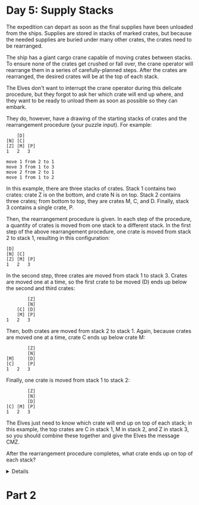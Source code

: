 # Day 5: Supply Stacks

The expedition can depart as soon as the final supplies have been unloaded from the ships.
Supplies are stored in stacks of marked crates, but because the needed supplies are buried under many other crates,
the crates need to be rearranged.

The ship has a giant cargo crane capable of moving crates between stacks.
To ensure none of the crates get crushed or fall over,
the crane operator will rearrange them in a series of carefully-planned steps.
After the crates are rearranged, the desired crates will be at the top of each stack.

The Elves don't want to interrupt the crane operator during this delicate procedure,
but they forgot to ask her which crate will end up where,
and they want to be ready to unload them as soon as possible so they can embark.

They do, however,
have a drawing of the starting stacks of crates and the rearrangement procedure (your puzzle input).
For example:

```
    [D]    
[N] [C]    
[Z] [M] [P]
1   2   3

move 1 from 2 to 1
move 3 from 1 to 3
move 2 from 2 to 1
move 1 from 1 to 2
```

In this example, there are three stacks of crates.
Stack 1 contains two crates: crate Z is on the bottom, and crate N is on top.
Stack 2 contains three crates; from bottom to top, they are crates M, C, and D.
Finally, stack 3 contains a single crate, P.

Then, the rearrangement procedure is given.
In each step of the procedure, a quantity of crates is moved from one stack to a different stack.
In the first step of the above rearrangement procedure, one crate is moved from stack 2 to stack 1,
resulting in this configuration:

```
[D]        
[N] [C]    
[Z] [M] [P]
1   2   3
```

In the second step, three crates are moved from stack 1 to stack 3. Crates are moved one at a time, so the first crate to be moved (D) ends up below the second and third crates:

```
        [Z]
        [N]
    [C] [D]
    [M] [P]
1   2   3
```

Then, both crates are moved from stack 2 to stack 1.
Again, because crates are moved one at a time, crate C ends up below crate M:

```
        [Z]
        [N]
[M]     [D]
[C]     [P]
1   2   3
```

Finally, one crate is moved from stack 1 to stack 2:

```
        [Z]
        [N]
        [D]
[C] [M] [P]
1   2   3
```

The Elves just need to know which crate will end up on top of each stack;
in this example, the top crates are C in stack 1, M in stack 2, and Z in stack 3,
so you should combine these together and give the Elves the message CMZ.

After the rearrangement procedure completes, what crate ends up on top of each stack?

<details>
The top crates of each stack are: `TDCHVHJTG`
</details>

# Part 2
